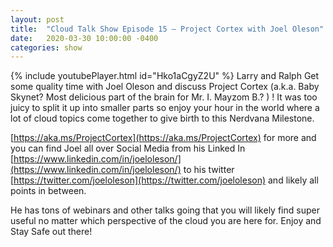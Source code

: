 ```yaml
---
layout: post
title:  "Cloud Talk Show Episode 15 – Project Cortex with Joel Oleson"
date:   2020-03-30 10:00:00 -0400
categories: show
--- 
```

{% include youtubePlayer.html id="Hko1aCgyZ2U" %} 
Larry and Ralph Get some quality time with Joel Oleson and discuss Project Cortex (a.k.a. Baby Skynet? Most delicious part of the brain for Mr. I. Mayzom B.? ) ! It was too juicy to split it up into smaller parts so enjoy your hour in the world where a lot of cloud topics come together to give birth to this Nerdvana Milestone.

[https://aka.ms/ProjectCortex](https://aka.ms/ProjectCortex) for more and you can find Joel all over Social Media from his Linked In
[https://www.linkedin.com/in/joeloleson/](https://www.linkedin.com/in/joeloleson/)
to his twitter
[https://twitter.com/joeloleson](https://twitter.com/joeloleson)
and likely all points in between.

He has tons of webinars and other talks going that you will likely find super useful no matter which perspective of the cloud you are here for. Enjoy and Stay Safe out there!